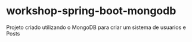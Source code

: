 # workshop-spring-boot-mongodb

Projeto criado utilizando o MongoDB para criar um sistema de usuarios e Posts
